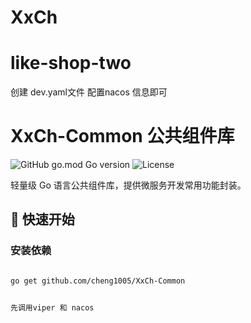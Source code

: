 # XxCh
# like-shop-two


创建 dev.yaml文件  配置nacos 信息即可

# XxCh-Common 公共组件库

![GitHub go.mod Go version](https://img.shields.io/github/go-mod/go-version/cheng1005/XxCh-Common)
![License](https://img.shields.io/badge/license-MIT-blue)

轻量级 Go 语言公共组件库，提供微服务开发常用功能封装。

## 🚀 快速开始

### 安装依赖
```bash

go get github.com/cheng1005/XxCh-Common


先调用viper 和 nacos